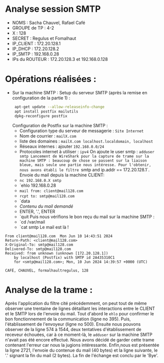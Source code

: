 # Analyse session SMTP

* NOMS : Sacha Chauvel, Rafael Café
* GROUPE de TP : 4-2
* X : 128
* SECRET : Regulus et  Fomalhaut
* IP_CLIENT : 172.20.128.1
* IP_DHCP : 172.20.128.2
* IP_SMTP : 192.168.0.28
* IPs du ROUTEUR : 172.20.128.3 et 192.168.0.128 

# Opérations réalisées : 
- Sur la machine SMTP : 
	Setup du serveur SMTP (après la remise en configuration de la partie 1) :
	```bash
	 apt-get update --allow-releaseinfo-change
	 apt install postfix mailutils
	 dpkg-reconfigure postfix
	```
	Configuration de Postfix sur la machine SMTP :
	- Configuration type du serveur de messagerie : `Site Internet`
	- Nom de courrier : `mailX.com`
	- liste des domaines : `mailX.com localhost.localdomain, localhost`
	- Réseaux internes : ajouter `192.168.0.0/24`
	- Protocoles internet à utiliser : `ipv4`
	On ajoute le user smtp : `adduser smtp
	Lancement de WireShark pour la capture de trame sur la machine SMTP : beaucoup de chose se passent sur la liaison bleue, mais seule une partie nous intéresse. Pour l'obtenir, nous avons établi le filtre `smtp and ip.addr == 172.20.128.1`.
	Envoie du mail depuis la machine CLIENT:
	- `nc 192.168.0.X smtp`
	- `ehlo 192.168.0.28
	- `mail from: client@mail128.com`
	- `rcpt to: smtp@mail128.com`
	- `data
	- *Contenu du mail demandé*
	- ENTER, '.', ENTER
	- `quit
	Puis nous vérifions le bon reçu du mail sur la machine SMTP : 
	- `cd /var/mail
	- `cat smtp
	Le mail est là !
```smtp
From client@mail128.com  Mon Jun 10 14:43:51 2024
Return-Path: <client@mail128.com>
X-Original-To: smtp@mail128.com
Delivered-To: smtp@mail128.com
Received: from unknown (unknown [172.20.128.1])
	by localhost (Postfix) with SMTP id 2A435310C1
	for <smtp@mail128.com>; Mon, 10 Jun 2024 14:39:57 +0000 (UTC)

CAFÉ, CHAUVEL, formalhaultregulus, 128
```

# Analyse de la trame : 
Après l'application du filtre cité précédemment, on peut tout de même observer une trentaine de lignes détaillant les interactions entre le CLIENT et le SMTP lors de l'envoie du mail. Tout d'abord le `ehlo` pour confirmer le bon fonctionnement de la communication (ligne no 395). Puis, l'établissement de l'envoyeur (ligne no 500). Ensuite nous pouvons observer de la ligne 574 à 1544, deux tentatives d'établissement de receveur échouées, car à ce moment-là, le `adduser` sur la machine SMTP n'avait  pas été encore effectué. Nous avons décidé de garder cette trame contenant l'erreur car nous la jugions intéressante. Enfin,nous est présentée la ligne 2721, l'envoie du contenue du mail (40 bytes) et la ligne suivante, le '.' signant la fin du mail (2 bytes). La fin de l'échange est conclu par le 'Bye'.
